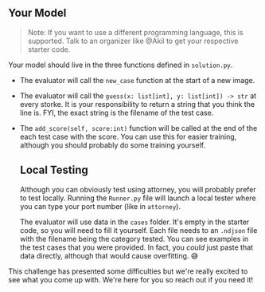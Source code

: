 ## Your Model

> Note: If you want to use a different programming language, this is supported. Talk to an organizer like @Akil to get your respective starter code. 

Your model should live in the three functions defined in `solution.py`. 

- The evaluator will call the `new_case` function at the start of a new image.

- The evaluator will call the `guess(x: list[int], y: list[int]) -> str` at every storke. It is your responsibility to return a string that you think the line is. FYI, the exact string is the filename of the test case.

- The `add_score(self, score:int)` function will be called at the end of the each test case with the score. You can use this for easier training, although you should probably do some training yourself.
  
  ## Local Testing
  
  Although you can obviously test using attorney, you will probably prefer to test locally. Running the `Runner.py` file will launch a local tester where you can type your port number (like in `attorney`). 
  
  The evaluator will use data in the `cases` folder. It's empty in the starter code, so you will need to fill it yourself. Each file needs to an `.ndjson` file with the filename being the category tested. You can see examples in the test cases that you were provided. In fact, you *could* just paste that data directly, although that would cause overfitting. 😅

This challenge has presented some difficulties but we're really excited to see what you come up with. We're here for you so reach out if you need it!
